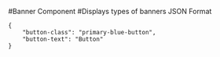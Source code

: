 #Banner Component
#Displays types of banners
JSON Format
```
{
    "button-class": "primary-blue-button",
    "button-text": "Button"
}
```
<!-- Button classes available: primary-blue-button, primary-yellow-button, secondary-button, signIn-button -->